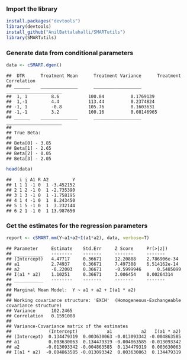 ### Import the library

``` r
install.packages("devtools")
library(devtools)
install_github("AnilBattalahalli/SMARTutils")
library(SMARTutils)
```

### Generate data from conditional parameters

``` r
data <- cSMART.dgen()
```

    ##  DTR      Treatment Mean      Treatment Variance      Treatment Correlation 
    ## ______    ______________      __________________      _____________________ 
    ##  1, 1         8.6           100.84          0.1769139 
    ##  1,-1         4.4           113.44          0.2374824 
    ## -1, 1         -0.8          105.76          0.1603631 
    ## -1,-1         3.2           100.16          0.08146965 
    ## ______    ______________      __________________      _____________________ 
    ## 
    ## True Beta:
    ## 
    ## Beta[0] - 3.85 
    ## Beta[1] - 2.65 
    ## Beta[2] - 0.05 
    ## Beta[3] - 2.05

``` r
head(data)
```

    ##   i j A1 R A2         Y
    ## 1 1 1 -1 0  1 -3.452152
    ## 2 1 2 -1 0  1 -2.735390
    ## 3 1 3 -1 0  1 -1.758195
    ## 4 1 4 -1 0  1  8.243450
    ## 5 1 5 -1 0  1  3.232144
    ## 6 2 1 -1 0  1 13.987650

### Get the estimates for the regression parameters

``` r
report <- cSMART.mm(Y~a1+a2+I(a1*a2), data, verbose=T)
```

    ## Parameter     Estimate    Std.Err     Z Score     Pr(>|z|) 
    ## ___________   --------    -------     -------     ------- 
    ## (Intercept)   4.47717     0.36671     12.20888    2.786906e-34 
    ## a1            2.74937     0.36671     7.497308    6.514162e-14 
    ## a2            -0.22003    0.36671     -0.5999946      0.5485099 
    ## I(a1 * a2)    1.10251     0.36671     3.006454    0.00264314 
    ## ___________   --------    -------     -------     ------- 
    ## 
    ## Marginal Mean Model:  Y ~ a1 + a2 + I(a1 * a2) 
    ## 
    ## Working covariance structure: 'EXCH'  (Homogeneous-Exchangeable covariance structure)
    ## Variance      102.2465
    ## Correlation   0.1591008
    ## 
    ## Variance-Covariance matrix of the estimates
    ##              (Intercept)           a1           a2   I(a1 * a2)
    ## (Intercept)  0.134479319  0.003630063 -0.013093342 -0.004863585
    ## a1           0.003630063  0.134479319 -0.004863585 -0.013093342
    ## a2          -0.013093342 -0.004863585  0.134479319  0.003630063
    ## I(a1 * a2)  -0.004863585 -0.013093342  0.003630063  0.134479319
